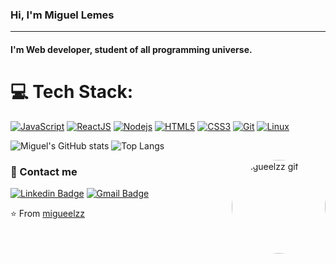 ### Hi, I'm Miguel Lemes

---
#### I'm Web developer, student of all programming universe.


# 💻 Tech Stack: 
[![JavaScript](https://img.shields.io/badge/-JavaScript-%23F7DF1C?style=flat-square&logo=javascript&logoColor=000000&labelColor=%23F7DF1C&color=%23FFCE5A)](https://www.javascript.com/) [![ReactJS](https://img.shields.io/badge/-ReactJS-%23282C34?style=flat-square&logo=react)](https://reactjs.org/) [![Nodejs](https://img.shields.io/badge/-Nodejs-black?style=flat-square&logo=Node.js)](https://nodejs.org/) [![HTML5](https://img.shields.io/badge/-HTML5-%23E44D27?style=flat-square&logo=html5&logoColor=ffffff)](https://developer.mozilla.org/pt-BR/docs/Web/HTML/HTML5) [![CSS3](https://img.shields.io/badge/-CSS3-%231572B6?style=flat-square&logo=css3)](https://developer.mozilla.org/en-US/docs/Web/CSS) [![Git](https://img.shields.io/badge/-git-black?style=flat-square&logo=Git)](https://git-scm.com/) [![Linux](https://img.shields.io/badge/-linux-%231572B6?style=flat-square&logo=linux)](https://www.kernel.org/doc/html/latest/)

<p align="left">
  <img src="https://github-readme-stats.vercel.app/api?username=migueelzz&show_icons=true&theme=github_dark" alt="Miguel's GitHub stats">
  <img src="https://github-readme-stats.vercel.app/api/top-langs/?username=migueelzz&layout=compact&theme=github_dark " alt="Top Langs">
</p>



<img align="right" alt="migueelzz gif" height="150px" style="border-radius: 150px;" src="https://user-images.githubusercontent.com/74062845/177490199-23594186-6da6-4649-af0a-96c82412ae6c.gif" rounded/>

### 🍪 Contact me
[![Linkedin Badge](https://img.shields.io/badge/-Miguel%20Lemes-0077b5?style=flat-square&logo=Linkedin&logoColor=white&link=https://www.linkedin.com/in/migueelzz/)](https://www.linkedin.com/in/migueelzz/)
[![Gmail Badge](https://img.shields.io/badge/-miguellemes005@gmail.com-ea4335?style=flat-square&logo=Gmail&logoColor=white)](mailto:miguellemes005@gmail.com)

⭐️ From [migueelzz](https://github.com/R3tr074)




